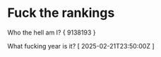 # Fuck the rankings

Who the hell am I?
{ 9138193 }

What fucking year is it?
[ 2025-02-21T23:50:00Z ]
